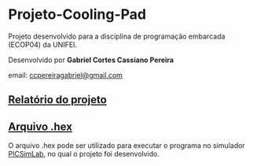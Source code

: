 # Projeto-Cooling-Pad
Projeto desenvolvido para a disciplina de programação embarcada (ECOP04) da UNIFEI.

Desenvolvido por **Gabriel Cortes Cassiano Pereira**

email: ccpereiragabriel@gmail.com

## [Relatório do projeto](Relatório/Relatório_CoolingPad_GabrielCortes_2019000330.pdf)

## [Arquivo .hex](Hex/ProjetoCoolingPad.X.production.hex)
O arquivo .hex pode ser utilizado para executar o programa no simulador [PICSimLab](https://github.com/lcgamboa/picsimlab), no qual o projeto foi desenvolvido.
